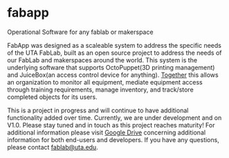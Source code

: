 # fabapp
Operational Software for any fablab or makerspace

FabApp was designed as a scaleable system to address the specific needs of the UTA FabLab, built as an open source project to address the needs of our FabLab and makerspaces around the world. This system is the underlying software that supports OctoPuppet(3D printing management) and JuiceBox(an access control device for anything). [Together](https://drive.google.com/open?id=0BzhfhIHqhlx1ekFxRVc0VTBLRHc) this allows an organization to monitor all equipment, mediate equipment access through training requirements, manage inventory, and track/store completed objects for its users.

This is a project in progress and will continue to have additional functionality added over time. Currently, we are under development and on V1.0.  Please stay tuned and in touch as this project reaches maturity!  For additional information please visit [Google Drive](https://drive.google.com/open?id=0BzhfhIHqhlx1WldacWF0d3lkYWs) concerning additional information for both end-users and developers.
If you have any questions, please contact fablab@uta.edu.
